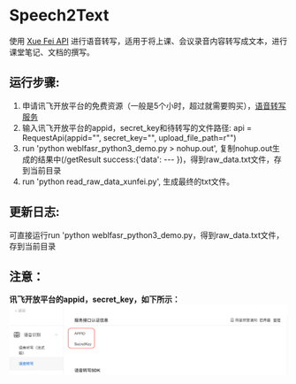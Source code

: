 # Speech2Text

使用 [Xue Fei API](https://www.xfyun.cn/) 进行语音转写，适用于将上课、会议录音内容转写成文本，进行课堂笔记、文档的撰写。

## 运行步骤:
1. 申请讯飞开放平台的免费资源（一般是5个小时，超过就需要购买），[语音转写服务](https://www.xfyun.cn/services/lfasr)
2. 输入讯飞开放平台的appid，secret_key和待转写的文件路径: api = RequestApi(appid="", secret_key="", upload_file_path=r"")
3. run 'python weblfasr_python3_demo.py > nohup.out', 复制nohup.out生成的结果中(/getResult success:{'data': --- })，得到raw_data.txt文件，存到当前目录
4. run 'python read_raw_data_xunfei.py', 生成最终的txt文件。

## 更新日志:
可直接运行run 'python weblfasr_python3_demo.py，得到raw_data.txt文件，存到当前目录

## 注意：
**讯飞开放平台的appid，secret_key，如下所示：**
![avatar](./demo.png)

